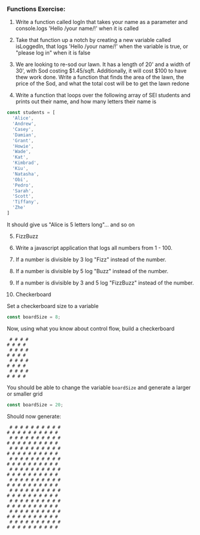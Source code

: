 ### Functions Exercise:

1.  Write a function called logIn that takes your name as a parameter and console.logs 'Hello /your name/!' when it is called

2.  Take that function up a notch by creating a new variable called isLoggedIn, that logs 'Hello /your name/!' when the variable is true, or "please log in" when it is false

3. We are looking to re-sod our lawn. It has a length of 20' and a width of 30', with Sod costing $1.45/sqft. Additionally, it will cost $100 to have thew work done.  Write a function that finds the area of the lawn, the price of the Sod, and what the total cost will be to get the lawn redone

4.  Write a function that loops over the following array of SEI students and prints out their name, and how many letters their name is

```js
const students = [
  'Alice',
  'Andrew',
  'Casey',
  'Damian',
  'Grant',
  'Howie',
  'Wade',
  'Kat',
  'Kimbrad',
  'Kiu',
  'Natasha',
  'Obi',
  'Pedro',
  'Sarah',
  'Scott',
  'Tiffany',
  'Zhe'
]
```

It should give us "Alice is 5 letters long"... and so on


5. FizzBuzz
1. Write a javascript application that logs all numbers from 1 - 100.
2. If a number is divisible by 3 log "Fizz" instead of the number.
3. If a number is divisible by 5 log "Buzz" instead of the number.
4. If a number is divisible by 3 and 5 log "FizzBuzz" instead of the number.


6. Checkerboard

Set a checkerboard size to a variable

```js
const boardSize = 8;
```

Now, using what you know about control flow, build a checkerboard

```
 # # # #
# # # # 
 # # # #
# # # # 
 # # # #
# # # # 
 # # # #
# # # # 
```

You should be able to change the variable `boardSize` and generate a larger or smaller grid

```js
const boardSize = 20;
```

Should now generate:

```
 # # # # # # # # # #
# # # # # # # # # # 
 # # # # # # # # # #
# # # # # # # # # # 
 # # # # # # # # # #
# # # # # # # # # # 
 # # # # # # # # # #
# # # # # # # # # # 
 # # # # # # # # # #
# # # # # # # # # # 
 # # # # # # # # # #
# # # # # # # # # # 
 # # # # # # # # # #
# # # # # # # # # # 
 # # # # # # # # # #
# # # # # # # # # # 
 # # # # # # # # # #
# # # # # # # # # # 
 # # # # # # # # # #
# # # # # # # # # # 

```

